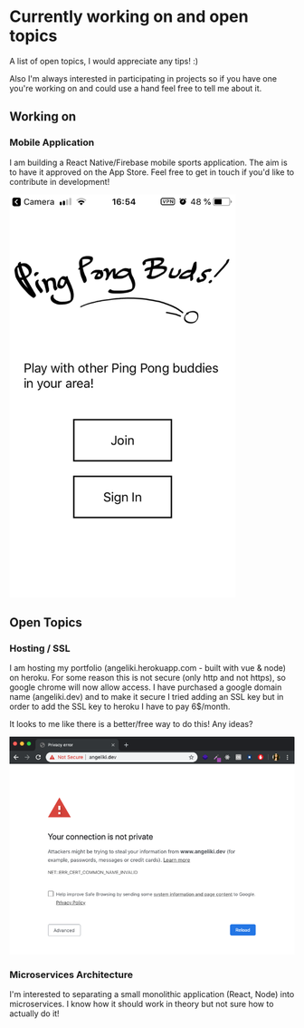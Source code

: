 # Currently working on and open topics 
A list of open topics, I would appreciate any tips! :)

Also I'm always interested in participating in projects so if you have one you're working on and could use a hand feel free to tell me about it.

## Working on 
### Mobile Application
I am building a React Native/Firebase mobile sports application. 
The aim is to have it approved on the App Store. 
Feel free to get in touch if you'd like to contribute in development!


<img src="images/pingpongbuds.PNG" width="400">


## Open Topics 
### Hosting / SSL
I am hosting my portfolio (angeliki.herokuapp.com - built with vue & node) on heroku. 
For some reason this is not secure (only http and not https), so google chrome will now allow access.
I have purchased a google domain name (angeliki.dev) and to make it secure I tried adding an SSL key 
but in order to add the SSL key to heroku I have to pay 6$/month. 

It looks to me like there is a better/free way to do this! Any ideas?


<img src="images/connectionNotPrivate.png" width="800">



### Microservices Architecture
I'm interested to separating a small monolithic application (React, Node) into microservices. 
I know how it should work in theory but not sure how to actually do it!
